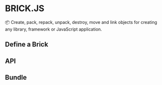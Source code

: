 # BRICK.JS

📦 Create, pack, repack, unpack, destroy, move and link objects for creating any library, framework or JavaScript application.

## Define a Brick

## API

## Bundle
